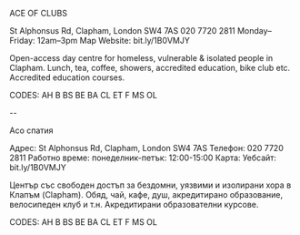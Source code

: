 ACE OF CLUBS

St Alphonsus Rd, Clapham, London SW4 7AS
020 7720 2811
Monday–Friday: 12am–3pm
Map   Website: bit.ly/1B0VMJY

Open-access day centre for homeless, vulnerable & isolated people in Clapham. Lunch, tea, coffee, showers, accredited education, bike club etc. Accredited education courses.

CODES: AH B BS BE BA CL ET F MS OL

--

Асо спатия

Адрес: St Alphonsus Rd, Clapham, London SW4 7AS
Телефон: 020 7720 2811
Работно време: понеделник-петък: 12:00-15:00
Карта: Уебсайт: bit.ly/1B0VMJY

Център със свободен достъп за бездомни, уязвими и изолирани хора в Клапъм (Clapham). Обяд, чай, кафе, душ, акредитирано образование, велосипеден клуб и т.н. Акредитирани образователни курсове.

CODES: AH B BS BE BA CL ET F MS OL